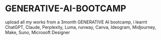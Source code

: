 # GENERATIVE-AI-BOOTCAMP
upload all my works from a 3month GENERATIVE AI bootcamp, i learnt ChatGPT, Claude, Perplexity, Luma, runway, Canva, Ideogram, Midjourney, Make, Suno, Microsoft Designer
